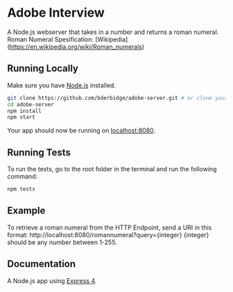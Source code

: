# Adobe Interview

A Node.js webserver that takes in a number and returns a roman numeral. 
Roman Numeral Spesification: [Wikipedia] (https://en.wikipedia.org/wiki/Roman_numerals)

## Running Locally

Make sure you have [Node.js](http://nodejs.org/) installed.
```sh
git clone https://github.com/bderbidge/adobe-server.git # or clone your own fork
cd adobe-server
npm install
npm start
```

Your app should now be running on [localhost:8080](http://localhost:8080/).

## Running Tests

To run the tests, go to the root folder in the terminal and run the following command:
```sh
npm tests
``` 

## Example

To retrieve a roman numeral from the HTTP Endpoint, send a URI in this format: 
http://localhost:8080/romannumeral?query={integer} 
{integer} should be any number between 1-255.

## Documentation

A Node.js app using [Express 4](http://expressjs.com/).
